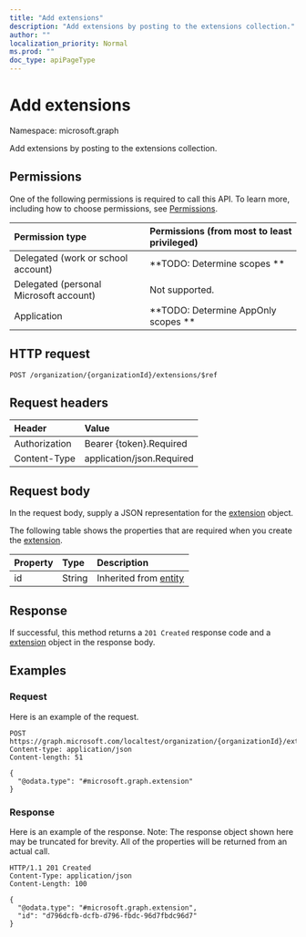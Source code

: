 ```yaml
---
title: "Add extensions"
description: "Add extensions by posting to the extensions collection."
author: ""
localization_priority: Normal
ms.prod: ""
doc_type: apiPageType
---
```


# Add extensions

Namespace: microsoft.graph

Add extensions by posting to the extensions collection.

## Permissions
One of the following permissions is required to call this API. To learn more, including how to choose permissions, see [Permissions](/concepts/permissions-reference.md).

|Permission type|Permissions (from most to least privileged)|
|:---|:---|
|Delegated (work or school account)|**TODO: Determine scopes **|
|Delegated (personal Microsoft account)|Not supported.|
|Application|**TODO: Determine AppOnly scopes **|

## HTTP request
<!-- {
  "blockType": "ignored"
}
-->
``` http
POST /organization/{organizationId}/extensions/$ref
```

## Request headers
|Header|Value|
|:---|:---|
|Authorization|Bearer {token}.Required|
|Content-Type|application/json.Required|

## Request body
In the request body, supply a JSON representation for the [extension](../resources/extension.md) object.

The following table shows the properties that are required when you create the [extension](../resources/extension.md).

|Property|Type|Description|
|:---|:---|:---|
|id|String| Inherited from [entity](../resources/entity.md)|



## Response
If successful, this method returns a `201 Created` response code and a [extension](../resources/extension.md) object in the response body.

## Examples

### Request
Here is an example of the request.
<!-- {
  "blockType": "request",
  "name": "create_extension_from_"
}
-->
``` http
POST https://graph.microsoft.com/localtest/organization/{organizationId}/extensions
Content-type: application/json
Content-length: 51

{
  "@odata.type": "#microsoft.graph.extension"
}
```

### Response
Here is an example of the response. Note: The response object shown here may be truncated for brevity. All of the properties will be returned from an actual call.
<!-- {
  "blockType": "response",
  "truncated": true,
  "@odata.type": "microsoft.graph.extension"
}
-->
``` http
HTTP/1.1 201 Created
Content-Type: application/json
Content-Length: 100

{
  "@odata.type": "#microsoft.graph.extension",
  "id": "d796dcfb-dcfb-d796-fbdc-96d7fbdc96d7"
}
```

